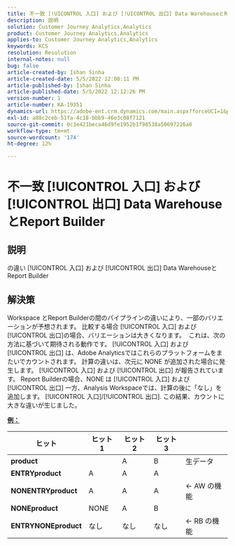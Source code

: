 ```yaml
---
title: 不一致 [!UICONTROL 入口] および [!UICONTROL 出口] Data WarehouseとReport Builder
description: 説明
solution: Customer Journey Analytics,Analytics
product: Customer Journey Analytics,Analytics
applies-to: Customer Journey Analytics,Analytics
keywords: KCS
resolution: Resolution
internal-notes: null
bug: false
article-created-by: Ishan Sinha
article-created-date: 5/5/2022 12:08:11 PM
article-published-by: Ishan Sinha
article-published-date: 5/5/2022 12:12:26 PM
version-number: 1
article-number: KA-19351
dynamics-url: https://adobe-ent.crm.dynamics.com/main.aspx?forceUCI=1&pagetype=entityrecord&etn=knowledgearticle&id=92c7a606-6ccc-ec11-a7b5-6045bd00db25
exl-id: a88c2ceb-51fa-4c18-bbb9-46e3c08f7121
source-git-commit: 0c3e421beca46d9fe1952b1f98538a50697216a0
workflow-type: tm+mt
source-wordcount: '174'
ht-degree: 12%

---
```


# 不一致 [!UICONTROL 入口] および [!UICONTROL 出口] Data WarehouseとReport Builder

## 説明

の違い [!UICONTROL 入口] および [!UICONTROL 出口] Data WarehouseとReport Builder

## 解決策


Workspace とReport Builderの間のパイプラインの違いにより、一部のバリエーションが予想されます。 比較する場合 [!UICONTROL 入口] および [!UICONTROL 出口]の場合、バリエーションは大きくなります。 
これは、次の方法に基づいて期待される動作です。 [!UICONTROL 入口] および [!UICONTROL 出口] は、Adobe Analyticsではこれらのプラットフォームをまたいでカウントされます。 計算の違いは、次元に NONE が追加された場合に発生します。 [!UICONTROL 入口] および [!UICONTROL 出口] が報告されています。 Report Builderの場合、NONE は [!UICONTROL 入口] および [!UICONTROL 出口] 一方、Analysis Workspaceでは、計算の後に「なし」を追加します。 [!UICONTROL 入口]/[!UICONTROL 出口]. この結果、カウントに大きな違いが生じました。

<u><b>例：</b></u>


| <b>ヒット</b> | <b>ヒット 1</b> | <b>ヒット 2</b> | <b>ヒット 3</b> |   |
| --- | --- | --- | --- | --- |
| <b>product</b> |   | A | B | 生データ |
| <b>ENTRYproduct</b> | A | A | A |   |
| <b>NONENTRYproduct</b> | A | A | A | ← AW の機能 |
| <b>NONEproduct</b> | NONE | A | B |   |
| <b>ENTRYNONEproduct</b> | なし | なし | なし | ← RB の機能 |
